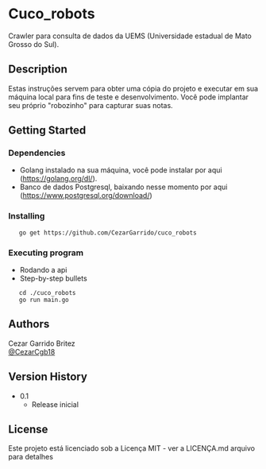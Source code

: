 # Cuco_robots

Crawler para consulta de dados da UEMS (Universidade estadual de Mato Grosso do Sul).

## Description

Estas instruções servem para obter uma cópia do projeto e executar em sua máquina local para fins de teste e desenvolvimento. Você pode implantar seu próprio "robozinho" para capturar suas notas.

## Getting Started

### Dependencies

* Golang instalado na sua máquina, você pode instalar por aqui (https://golang.org/dl/).
* Banco de dados Postgresql, baixando nesse momento por aqui (https://www.postgresql.org/download/)
### Installing

```
   go get https://github.com/CezarGarrido/cuco_robots

```
### Executing program

* Rodando a api
* Step-by-step bullets
```
   cd ./cuco_robots
   go run main.go
```

## Authors
Cezar Garrido Britez  
[@CezarCgb18](https://twitter.com/CezarCgb18)

## Version History

* 0.1
    * Release inicial

## License

Este projeto está licenciado sob a Licença MIT - ver a LICENÇA.md arquivo para detalhes
